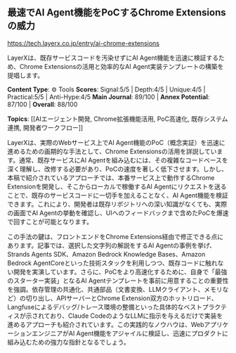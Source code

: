 ## 最速でAI Agent機能をPoCするChrome Extensionsの威力

https://tech.layerx.co.jp/entry/ai-chrome-extensions

LayerXは、既存サービスコードを汚染せずにAI Agent機能を迅速に検証するため、Chrome Extensionsの活用と効率的なAI Agent実装テンプレートの構築を提唱します。

**Content Type**: ⚙️ Tools
**Scores**: Signal:5/5 | Depth:4/5 | Unique:4/5 | Practical:5/5 | Anti-Hype:4/5
**Main Journal**: 89/100 | **Annex Potential**: 87/100 | **Overall**: 88/100

**Topics**: [[AIエージェント開発, Chrome拡張機能活用, PoC高速化, 既存システム連携, 開発者ワークフロー]]

LayerXは、実際のWebサービス上でAI Agent機能のPoC（概念実証）を迅速に進めるための画期的な手法として、Chrome Extensionsの活用を詳説しています。通常、既存サービスにAI Agentを組み込むには、その複雑なコードベースを深く理解し、改修する必要があり、PoCの速度を著しく低下させます。しかし、本稿で紹介されているアプローチでは、本番サービス上で動作するChrome Extensionを開発し、そこからローカルで稼働するAI Agentにリクエストを送ることで、既存のサービスコードに一切手を加えることなく、AI Agent機能を検証できます。これにより、開発者は既存リポジトリへの深い知識がなくても、実際の画面でAI Agentの挙動を確認し、UIへのフィードバックまで含めたPoCを爆速で回すことが可能となります。

この手法の鍵は、フロントエンドをChrome Extensions経由で修正できる点にあります。記事では、選択した文字列の解説をするAI Agentの事例を挙げ、Strands Agents SDK、Amazon Bedrock Knowledge Bases、Amazon Bedrock AgentCoreといった技術スタックを利用しつつ、既存コードに触れない開発を実演しています。さらに、PoCをより高速化するために、自身で「最強のスターター実装」となるAI Agentテンプレートを事前に用意することの重要性を強調。依存管理の共通化、共通部品（文書変換、LLMクライアント、メモリなど）の切り出し、APIサーバーとChrome Extension双方のホットリロード、Langfuseによるデバッグ/トレース環境の整備といった具体的なベストプラクティスが示されており、Claude CodeのようなLLMに指示を与えるだけで実装を進めるアプローチも紹介されています。この実践的なノウハウは、WebアプリケーションエンジニアがAI Agent機能をアジャイルに検証し、迅速にプロダクトに組み込むための強力な指針となるでしょう。